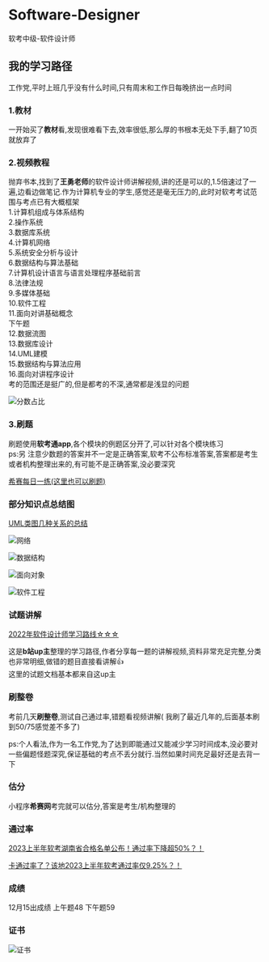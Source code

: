 # Software-Designer

软考中级-软件设计师

## 我的学习路径

工作党,平时上班几乎没有什么时间,只有周末和工作日每晚挤出一点时间

### 1.教材

一开始买了**教材**看,发现很难看下去,效率很低,那么厚的书根本无处下手,翻了10页就放弃了

### 2.视频教程

抛弃书本,找到了**王勇老师**的软件设计师讲解视频,讲的还是可以的,1.5倍速过了一遍,边看边做笔记.作为计算机专业的学生,感觉还是毫无压力的,此时对软考考试范围与考点已有大概框架<br/>
1.计算机组成与体系结构<br/>
2.操作系统<br/>
3.数据库系统<br/>
4.计算机网络<br/>
5.系统安全分析与设计<br/>
6.数据结构与算法基础<br/>
7.计算机设计语言与语言处理程序基础前言<br/>
8.法律法规<br/>
9.多媒体基础<br/>
10.软件工程<br/>
11.面向对讲基础概念<br/>
下午题<br/>
12.数据流图<br/>
13.数据库设计<br/>
14.UML建模<br/>
15.数据结构与算法应用<br/>
16.面向对讲程序设计<br/>
考的范围还是挺广的,但是都考的不深,通常都是浅显的问题

![分数占比](https://zccguagua.oss-cn-hangzhou.aliyuncs.com/images/blog/software/fenshu.jpg)

### 3.刷题

刷题使用**软考通app**,各个模块的例题区分开了,可以针对各个模块练习<br/>
ps:另
注意少数题的答案并不一定是正确答案,软考不公布标准答案,答案都是考生或者机构整理出来的,有可能不是正确答案,没必要深究<br/>

[希赛每日一练(这里也可以刷题)](https://wangxiao.xisaiwang.com/ucenter2/tiku2/list.html)

### 部分知识点总结图

[UML类图几种关系的总结](https://kb.cnblogs.com/page/129490/)

![网络](https://zccguagua.oss-cn-hangzhou.aliyuncs.com/images/blog/software/wangluo.png)

![数据结构](https://zccguagua.oss-cn-hangzhou.aliyuncs.com/images/blog/software/shujujiegou.png)

![面向对象](https://zccguagua.oss-cn-hangzhou.aliyuncs.com/images/blog/software/mianxiangduixiang.png)

![软件工程](https://zccguagua.oss-cn-hangzhou.aliyuncs.com/images/blog/software/ruanjiangongcheng.png)

### 试题讲解

[2022年软件设计师学习路线☆☆☆](https://www.bilibili.com/read/cv18526892)

这是**b站up主**整理的学习路径,作者分享每一题的讲解视频,资料非常充足完整,分类也非常明细,做错的题目直接看讲解👍<br/>
这里的试题文档基本都来自这up主

### 刷整卷

考前几天**刷整卷**,测试自己通过率,错题看视频讲解(
我刷了最近几年的,后面基本刷到50/75感觉差不多了)<br/>

ps:个人看法,作为一名工作党,为了达到即能通过又能减少学习时间成本,没必要对一些偏题怪题深究,保证基础的考点不丢分就行.当然如果时间充足最好还是去背一下

### 估分

小程序**希赛网**考完就可以估分,答案是考生/机构整理的


### 通过率
[2023上半年软考湖南省合格名单公布！通过率下降超50%？！](https://mp.weixin.qq.com/s/sIAfA3T1T-KQJ9pUQRIcOw)

[卡通过率了？该地2023上半年软考通过率仅9.25%？！](https://mp.weixin.qq.com/s/POv9D9Uvi3N6vb40elI2Uw)


### 成绩

12月15出成绩 上午题48 下午题59

### 证书

![证书](https://zccguagua.oss-cn-hangzhou.aliyuncs.com/images/blog/software/zhengshu.jpg)


